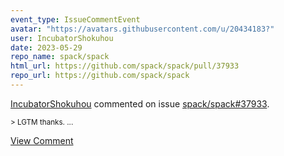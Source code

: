 ```yaml
---
event_type: IssueCommentEvent
avatar: "https://avatars.githubusercontent.com/u/20434183?"
user: IncubatorShokuhou
date: 2023-05-29
repo_name: spack/spack
html_url: https://github.com/spack/spack/pull/37933
repo_url: https://github.com/spack/spack
---
```


<a href='https://github.com/IncubatorShokuhou' target='_blank'>IncubatorShokuhou</a> commented on issue <a href='https://github.com/spack/spack/pull/37933' target='_blank'>spack/spack#37933</a>.

<small>> LGTM thanks....</small>

<a href='https://github.com/spack/spack/pull/37933' target='_blank'>View Comment</a>